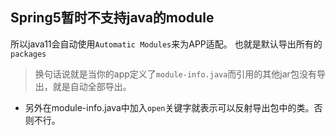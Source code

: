 ## Spring5暂时不支持java的module
所以java11会自动使用`Automatic Modules`来为APP适配。
也就是默认导出所有的`packages`

>换句话说就是当你的app定义了`module-info.java`而引用的其他jar包没有导出，就是自动全部导出。

- 另外在module-info.java中加入`open`关键字就表示可以反射导出包中的类。否则不行。
